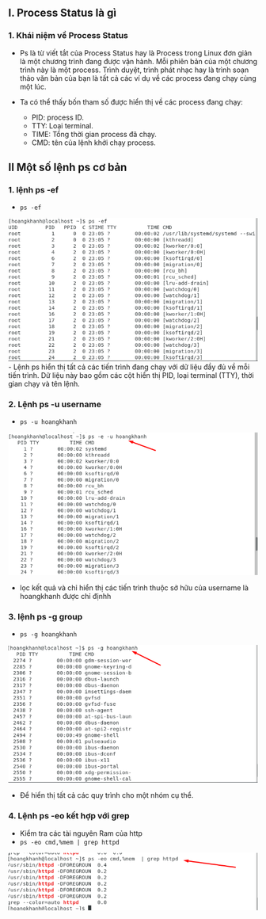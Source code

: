 ## I. Process Status là gì 
### 1. Khái niệm về Process Status
- Ps là từ viết tắt của Process Status hay là Process trong Linux đơn giản là một chương trình đang được vận hành. Mỗi phiên bản của một chương trình này là một process. Trình duyệt, trình phát nhạc hay là trình soạn thảo văn bản của bạn là tất cả các ví dụ về các process đang chạy cùng một lúc.

-  Ta có thể thấy bốn tham số được hiển thị về các process đang chạy:
    + PID: process ID.
    + TTY: Loại terminal.
    + TIME: Tổng thời gian process đã chạy.
    + CMD: tên của lệnh khởi chạy process.
## II Một số lệnh ps cơ bản
### 1. lệnh ps -ef
- `ps -ef`
<img src = "img/ps1.png">
- Lệnh ps hiển thị tất cả các tiến trình đang chạy với dữ liệu đầy đủ về mỗi tiến trình. Dữ liệu này bao gồm các cột hiển thị PID, loại terminal (TTY), thời gian chạy và tên lệnh.



### 2. Lệnh ps -u username
- `ps -u hoangkhanh`
<img src = "img/ps2.png">

- lọc kết quả và chỉ hiển thị các tiến trình thuộc sở hữu của username là hoangkhanh được chỉ địnhh


### 3. lệnh ps -g group
- `ps -g hoangkhanh`
<img src = "img/ps3.png">

- Để hiển thị tất cả các quy trình cho một nhóm cụ thể.

### 4. Lệnh ps -eo kết hợp với grep 
- Kiểm tra các tài nguyên Ram của http
- `ps -eo cmd,%mem | grep httpd `
<img src = "img/ps4.png">